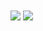 <img align="center" src="https://github-readme-stats.vercel.app/api/top-langs/?username=xon-personal&layout=compact&theme=midnight-purple"/>
<img align="center" src="https://github-readme-stats.vercel.app/api?username=xon-personal&theme=midnight-purple&show_icons=true&include_all_commits=true"/>

